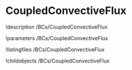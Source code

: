 <!-- MOOSE Documentation Stub: Remove this when content is added. -->

# CoupledConvectiveFlux
!description /BCs/CoupledConvectiveFlux

!parameters /BCs/CoupledConvectiveFlux

!listingfiles /BCs/CoupledConvectiveFlux

!childobjects /BCs/CoupledConvectiveFlux
